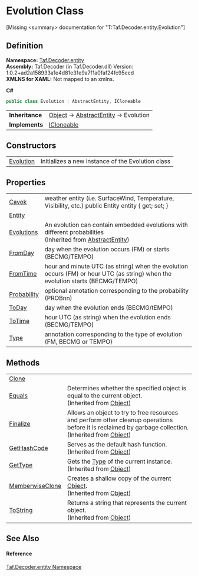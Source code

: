 # Evolution Class


\[Missing &lt;summary&gt; documentation for "T:Taf.Decoder.entity.Evolution"\]



## Definition
**Namespace:** <a href="N_Taf_Decoder_entity.md">Taf.Decoder.entity</a>  
**Assembly:** Taf.Decoder (in Taf.Decoder.dll) Version: 1.0.2+ad2a158933a1e4d81e31e9a7f1a0faf24fc95eed  
**XMLNS for XAML:** Not mapped to an xmlns.

**C#**
``` C#
public class Evolution : AbstractEntity, ICloneable
```

<table><tr><td><strong>Inheritance</strong></td><td><a href="https://learn.microsoft.com/dotnet/api/system.object" target="_blank" rel="noopener noreferrer">Object</a>  →  <a href="T_Taf_Decoder_entity_AbstractEntity.md">AbstractEntity</a>  →  Evolution</td></tr>
<tr><td><strong>Implements</strong></td><td><a href="https://learn.microsoft.com/dotnet/api/system.icloneable" target="_blank" rel="noopener noreferrer">ICloneable</a></td></tr>
</table>



## Constructors
<table>
<tr>
<td><a href="M_Taf_Decoder_entity_Evolution__ctor.md">Evolution</a></td>
<td>Initializes a new instance of the Evolution class</td></tr>
</table>

## Properties
<table>
<tr>
<td><a href="P_Taf_Decoder_entity_Evolution_Cavok.md">Cavok</a></td>
<td>weather entity (i.e. SurfaceWind, Temperature, Visibility, etc.) public Entity entity { get; set; }</td></tr>
<tr>
<td><a href="P_Taf_Decoder_entity_Evolution_Entity.md">Entity</a></td>
<td> </td></tr>
<tr>
<td><a href="P_Taf_Decoder_entity_AbstractEntity_Evolutions.md">Evolutions</a></td>
<td>An evolution can contain embedded evolutions with different probabilities<br />(Inherited from <a href="T_Taf_Decoder_entity_AbstractEntity.md">AbstractEntity</a>)</td></tr>
<tr>
<td><a href="P_Taf_Decoder_entity_Evolution_FromDay.md">FromDay</a></td>
<td>day when the evolution occurs (FM) or starts (BECMG/TEMPO)</td></tr>
<tr>
<td><a href="P_Taf_Decoder_entity_Evolution_FromTime.md">FromTime</a></td>
<td>hour and minute UTC (as string) when the evolution occurs (FM) or hour UTC (as string) when the evolution starts (BECMG/TEMPO)</td></tr>
<tr>
<td><a href="P_Taf_Decoder_entity_Evolution_Probability.md">Probability</a></td>
<td>optional annotation corresponding to the probability (PROBnn)</td></tr>
<tr>
<td><a href="P_Taf_Decoder_entity_Evolution_ToDay.md">ToDay</a></td>
<td>day when the evolution ends (BECMG/tEMPO)</td></tr>
<tr>
<td><a href="P_Taf_Decoder_entity_Evolution_ToTime.md">ToTime</a></td>
<td>hour UTC (as string) when the evolution ends (BECMG/TEMPO)</td></tr>
<tr>
<td><a href="P_Taf_Decoder_entity_Evolution_Type.md">Type</a></td>
<td>annotation corresponding to the type of evolution (FM, BECMG or TEMPO)</td></tr>
</table>

## Methods
<table>
<tr>
<td><a href="M_Taf_Decoder_entity_Evolution_Clone.md">Clone</a></td>
<td> </td></tr>
<tr>
<td><a href="https://learn.microsoft.com/dotnet/api/system.object.equals#system-object-equals(system-object)" target="_blank" rel="noopener noreferrer">Equals</a></td>
<td>Determines whether the specified object is equal to the current object.<br />(Inherited from <a href="https://learn.microsoft.com/dotnet/api/system.object" target="_blank" rel="noopener noreferrer">Object</a>)</td></tr>
<tr>
<td><a href="https://learn.microsoft.com/dotnet/api/system.object.finalize" target="_blank" rel="noopener noreferrer">Finalize</a></td>
<td>Allows an object to try to free resources and perform other cleanup operations before it is reclaimed by garbage collection.<br />(Inherited from <a href="https://learn.microsoft.com/dotnet/api/system.object" target="_blank" rel="noopener noreferrer">Object</a>)</td></tr>
<tr>
<td><a href="https://learn.microsoft.com/dotnet/api/system.object.gethashcode" target="_blank" rel="noopener noreferrer">GetHashCode</a></td>
<td>Serves as the default hash function.<br />(Inherited from <a href="https://learn.microsoft.com/dotnet/api/system.object" target="_blank" rel="noopener noreferrer">Object</a>)</td></tr>
<tr>
<td><a href="https://learn.microsoft.com/dotnet/api/system.object.gettype" target="_blank" rel="noopener noreferrer">GetType</a></td>
<td>Gets the <a href="https://learn.microsoft.com/dotnet/api/system.type" target="_blank" rel="noopener noreferrer">Type</a> of the current instance.<br />(Inherited from <a href="https://learn.microsoft.com/dotnet/api/system.object" target="_blank" rel="noopener noreferrer">Object</a>)</td></tr>
<tr>
<td><a href="https://learn.microsoft.com/dotnet/api/system.object.memberwiseclone" target="_blank" rel="noopener noreferrer">MemberwiseClone</a></td>
<td>Creates a shallow copy of the current <a href="https://learn.microsoft.com/dotnet/api/system.object" target="_blank" rel="noopener noreferrer">Object</a>.<br />(Inherited from <a href="https://learn.microsoft.com/dotnet/api/system.object" target="_blank" rel="noopener noreferrer">Object</a>)</td></tr>
<tr>
<td><a href="https://learn.microsoft.com/dotnet/api/system.object.tostring" target="_blank" rel="noopener noreferrer">ToString</a></td>
<td>Returns a string that represents the current object.<br />(Inherited from <a href="https://learn.microsoft.com/dotnet/api/system.object" target="_blank" rel="noopener noreferrer">Object</a>)</td></tr>
</table>

## See Also


#### Reference
<a href="N_Taf_Decoder_entity.md">Taf.Decoder.entity Namespace</a>  
